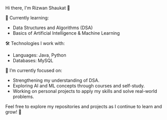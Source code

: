 Hi there, I'm Rizwan Shaukat 👋

 🚀 Currently learning:
- Data Structures and Algorithms (DSA)
- Basics of Artificial Intelligence & Machine Learning

 🛠️ Technologies I work with:
- Languages: Java, Python
- Databases: MySQL

 🌱 I’m currently focused on:
- Strengthening my understanding of DSA.
- Exploring AI and ML concepts through courses and self-study.
- Working on personal projects to apply my skills and solve real-world problems.

Feel free to explore my repositories and projects as I continue to learn and grow! 🚀


<!---
Rizwan585/Rizwan585 is a ✨ special ✨ repository because its `README.md` (this file) appears on your GitHub profile.
You can click the Preview link to take a look at your changes.
--->
